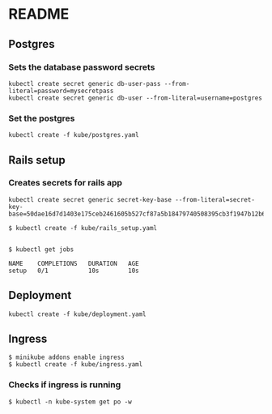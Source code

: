 # README

## Postgres

### Sets the database password secrets

```
kubectl create secret generic db-user-pass --from-literal=password=mysecretpass
kubectl create secret generic db-user --from-literal=username=postgres
```


### Set the postgres

```
kubectl create -f kube/postgres.yaml
```

## Rails setup

### Creates secrets for rails app

```
kubectl create secret generic secret-key-base --from-literal=secret-key-base=50dae16d7d1403e175ceb2461605b527cf87a5b18479740508395cb3f1947b12b63bad049d7d1545af4dcafa17a329be4d29c18bd63b421515e37b43ea43df64
```

```
$ kubectl create -f kube/rails_setup.yaml


$ kubectl get jobs

NAME    COMPLETIONS   DURATION   AGE
setup   0/1           10s        10s
```

## Deployment

```
kubectl create -f kube/deployment.yaml
```

## Ingress

```
$ minikube addons enable ingress
$ kubectl create -f kube/ingress.yaml
```

### Checks if ingress is running

```
$ kubectl -n kube-system get po -w
```
